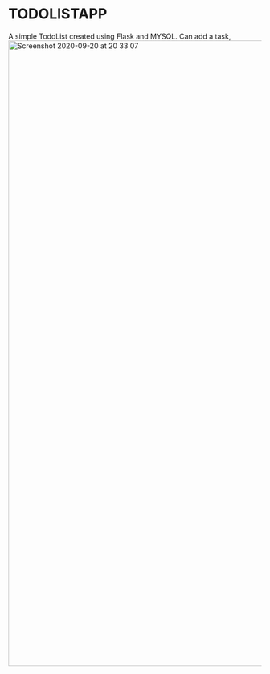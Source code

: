 # TODOLISTAPP
A simple TodoList created using Flask and MYSQL. Can add a task,
<img width="1246" alt="Screenshot 2020-09-20 at 20 33 07" src="https://user-images.githubusercontent.com/20683951/93720393-9147aa00-fb80-11ea-893d-9b11994b5c45.png">

